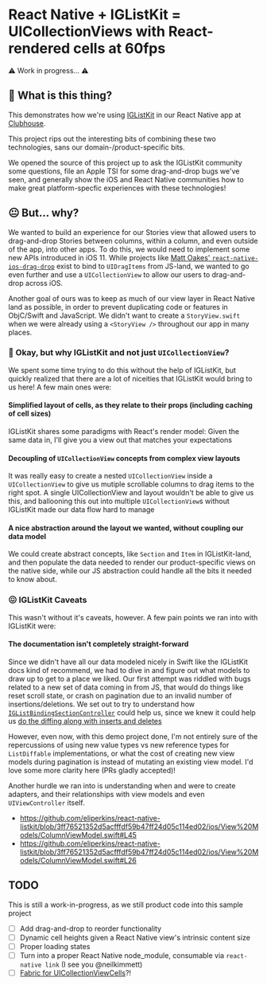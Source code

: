 # React Native + IGListKit = UICollectionViews with React-rendered cells at 60fps

:warning: Work in progress... :warning:

## 🤔 What is this thing?

This demonstrates how we're using [IGListKit](https://github.com/instagram/IGListKit) in our React Native app at [Clubhouse](https://clubhouse.io).

This project rips out the interesting bits of combining these two technologies, sans our domain-/product-specific bits.

We opened the source of this project up to ask the IGListKit community some questions, file an Apple TSI for some drag-and-drop bugs we've seen, and generally show the iOS and React Native communities how to make great platform-specfic experiences with these technologies!

## 😐 But... why?

We wanted to build an experience for our Stories view that allowed users to drag-and-drop Stories between columns, within a column, and even outside of the app, into other apps. To do this, we would need to implement some new APIs introduced in iOS 11. While projects like [Matt Oakes' `react-native-ios-drag-drop`](https://github.com/matt-oakes/react-native-ios-drag-drop) exist to bind to `UIDragItems` from JS-land, we wanted to go even further and use a `UICollectionView` to allow our users to drag-and-drop across iOS.

Another goal of ours was to keep as much of our view layer in React Native land as possible, in order to prevent duplicating code or features in ObjC/Swift and JavaScript. We didn't want to create a `StoryView.swift` when we were already using a `<StoryView />` throughout our app in many places.

### 🤨 Okay, but why IGListKit and not just `UICollectionView`?

We spent some time trying to do this without the help of IGListKit, but quickly realized that there are a lot of niceities that IGListKit would bring to us here! A few main ones were:

#### Simplified layout of cells, as they relate to their props (including caching of cell sizes)

IGListKit shares some paradigms with React's render model: Given the same data in, I'll give you a view out that matches your expectations

#### Decoupling of `UICollectionView` concepts from complex view layouts

It was really easy to create a nested `UICollectionView` inside a `UICollectionView` to give us mutiple scrollable columns to drag items to the right spot. A single UICollectionView and layout wouldn't be able to give us this, and ballooning this out into multiple `UICollectionView`s without IGListKit made our data flow hard to manage

#### A nice abstraction around the layout we wanted, without coupling our data model

We could create abstract concepts, like `Section` and `Item` in IGListKit-land, and then populate the data needed to render our product-specific views on the native side, while our JS abstraction could handle all the bits it needed to know about.

### 😖 IGListKit Caveats

This wasn't without it's caveats, however. A few pain points we ran into with IGListKit were:

#### The documentation isn't completely straight-forward

Since we didn't have all our data modeled nicely in Swift like the IGListKit docs kind of recommend, we had to dive in and figure out what models to draw up to get to a place we liked. Our first attempt was riddled with bugs related to a new set of data coming in from JS, that would do things like reset scroll state, or crash on pagination due to an invalid number of insertions/deletions. We set out to try to understand how [`IGListBindingSectionController`](https://instagram.github.io/IGListKit/Classes/IGListBindingSectionController.html) could help us, since we knew it could help us [do the diffing along with inserts and deletes](https://github.com/Instagram/IGListKit/blob/4387a488e80e1dcb7677c18a2b4f5768e9f0dab7/Source/IGListBindingSectionController.m#L52-L90)

However, even now, with this demo project done, I'm not entirely sure of the repercussions of using new value types vs new reference types for `ListDiffable` implementations, or what the cost of creating new view models during pagination is instead of mutating an existing view model. I'd love some more clarity here (PRs gladly accepted)!

Another hurdle we ran into is understanding when and were to create adapters, and their relationships with view models and even `UIViewController` itself.

- https://github.com/eliperkins/react-native-listkit/blob/3ff76521352d5acfffdf59b47ff24d05c114ed02/ios/View%20Models/ColumnViewModel.swift#L45
- https://github.com/eliperkins/react-native-listkit/blob/3ff76521352d5acfffdf59b47ff24d05c114ed02/ios/View%20Models/ColumnViewModel.swift#L26

## TODO

This is still a work-in-progress, as we still product code into this sample project

- [ ] Add drag-and-drop to reorder functionality
- [ ] Dynamic cell heights given a React Native view's intrinsic content size
- [ ] Proper loading states
- [ ] Turn into a proper React Native node_module, consumable via `react-native link` (I see you @neilkimmett)
- [ ] [Fabric for UICollectionViewCells](https://github.com/facebook/react-native/blob/f88ce826275bf19ba772fc23ab22d1c0bc47be7d/React/Base/Surface/RCTSurface.h#L44-L46)?!
